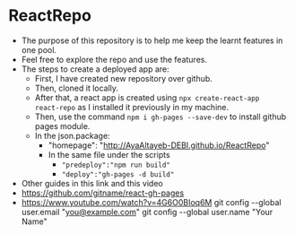 # ReactRepo
- The purpose of this repository is to help me keep the learnt features in one pool.
- Feel free to explore the repo and use the features.
- The steps to create a deployed app are:
  - First, I have created new repository over github.
  - Then, cloned it locally.
  - After that, a react app is created using `npx create-react-app  react-repo` as I installed it previously in my machine.
  - Then, use the command `npm i gh-pages --save-dev`  to install github pages module.
  - In the json.package:
    - "homepage": "http://AyaAltayeb-DEBI.github.io/ReactRepo"
    - In the same file under the scripts
      - `"predeploy":"npm run build"`
      - `"deploy":"gh-pages -d build"`
- Other guides in this link and this video
- https://github.com/gitname/react-gh-pages
- https://www.youtube.com/watch?v=4G6O0BIoq6M
git config --global user.email "you@example.com"
git config --global user.name "Your Name"
